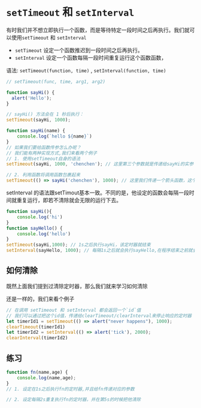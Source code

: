 # `setTimeout` 和 `setInterval`

有时我们并不想立即执行一个函数，而是等待特定一段时间之后再执行。我们就可以使用`setTimeout` 和 `setInterval`

- `setTimeout` 设定一个函数推迟到一段时间之后再执行。
- `setInterval` 设定一个函数每隔一段时间重复运行这个函数函数，

语法: `setTimeout(function, time)` , `setInterval(function, time)`

```js
// setTimeout(func, time, arg1, arg2)

function sayHi() {
  alert('Hello');
}

// sayHi() 方法会在 1 秒后执行：
setTimeout(sayHi, 1000);
```

```js
function sayHi(name) {
	console.log(`hello ${name}`)
}
// 如果我们要给函数传参怎么办呢？
// 我们能有两种实现方式,我们来看两个例子
// 1. 使用setTimeout自身的语法
setTimeout(sayHi, 1000, 'chenchen'); // 这里第三个参数就是传递给sayHi的实参

// 2. 利用函数将调用函数包裹起来
setTimeout(() => sayHi('chenchen'), 1000); // 这里我们传递一个箭头函数，这个箭头函数调用时，会执行sayHi('chenchen')，我们利用这种方式执行我们想要的带有参数的函数。

```



setInterval 的语法跟setTimout基本一致。不同的是，他设定的函数会每隔一段时间就重复运行，即若不清除就会无限的运行下去。

```js
function sayHi(){
    console.log('hi')
}
function sayHello() {
	console.log('hello')
}
setTimeout(sayHi,1000); // 1s之后执行sayHi，该定时器就结束
setInterval(sayHello, 1000); // 每隔1s之后就会执行sayHello,在程序结束之前就会一直执行下去
```

## 如何清除

既然上面我们提到过清除定时器，那么我们就来学习如何清除

还是一样的，我们来看个例子

```js
// 在调用 setTimeout 和 setInterval 都会返回一个`id`值
// 我们可以通过把这个id值，传递给clearTimeout/clearInterval来停止响应的定时器
let timerId1 = setTimeout(() => alert("never happens"), 1000);
clearTimeout(timerId1)
let timerId2 = setInterval(() => alert('tick'), 2000);
clearInterval(timerId2)
```

## 练习

```js
function fn(name,age) {
	console.log(name,age);
}
// 1. 设定在1s之后执行fn的定时器,并且给fn传递对应的参数

// 2. 设定每隔2s重复执行fn的定时器，并在第5s的时候把他清除
```

